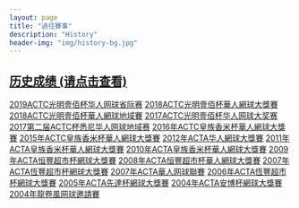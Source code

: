 ```yaml
---
layout: page
title: "過往賽事"
description: "History"
header-img: "img/history-bg.jpg"
---
```

<h2><a href="{{ site.baseurl }}/history/all_results/" class="list-group-item"><span class="glyphicon glyphicon-star" aria-hidden="true"></span> 历史成绩 (请点击查看)</a></h2>


<div class="list-group">
    <a href="{{ site.baseurl }}/history/2019/regional/" class="list-group-item"><span class="glyphicon glyphicon-star" aria-hidden="true"></span> 2019ACTC光明壹佰杯华人网球省际赛</a>
    <a href="{{ site.baseurl }}/history/2018/" class="list-group-item"><span class="glyphicon glyphicon-star" aria-hidden="true"></span> 2018ACTC光明壹佰杯華人網球大獎賽</a>
    <a href="{{ site.baseurl }}/history/2018/regional/" class="list-group-item"><span class="glyphicon glyphicon-star" aria-hidden="true"></span> 2018ACTC光明壹佰杯華人網球地域賽</a>
    <a href="{{ site.baseurl }}/history/2017/" class="list-group-item"><span class="glyphicon glyphicon-star" aria-hidden="true"></span> 2017ACTC光明壹佰杯华人网球大奖赛</a>
    <a href="{{ site.baseurl }}/history/2017/regional/" class="list-group-item"><span class="glyphicon glyphicon-star" aria-hidden="true"></span> 2017第二届ACTC杯悉尼华人网球地域赛</a>
    <a href="{{ site.baseurl }}/history/2016/" class="list-group-item"><span class="glyphicon glyphicon-star" aria-hidden="true"></span> 2016年ACTC皇族香米杯華人網球大獎賽</a>
    <a href="{{ site.baseurl }}/history/2015/" class="list-group-item"><span class="glyphicon glyphicon-star" aria-hidden="true"></span> 2015年ACTC皇族香米杯華人網球大獎賽</a>
    <a href="{{ site.baseurl }}/history/2012/" class="list-group-item"><span class="glyphicon glyphicon-star" aria-hidden="true"></span> 2012年ACTA华人網球大獎賽</a>
    <a href="{{ site.baseurl }}/history/2011/" class="list-group-item"><span class="glyphicon glyphicon-star" aria-hidden="true"></span> 2011年ACTA皇族香米杯華人網球大獎賽</a>
    <a href="{{ site.baseurl }}/history/2010/" class="list-group-item"><span class="glyphicon glyphicon-star" aria-hidden="true"></span> 2010年ACTA皇族香米杯華人網球大獎賽</a>
    <a href="{{ site.baseurl }}/history/2009/" class="list-group-item"><span class="glyphicon glyphicon-star" aria-hidden="true"></span> 2009年ACTA恒豐超市杯網球大獎賽</a>
    <a href="{{ site.baseurl }}/history/2008/" class="list-group-item"><span class="glyphicon glyphicon-star" aria-hidden="true"></span> 2008年ACTA恒豐超市杯華人網球大獎賽</a>
    <a href="{{ site.baseurl }}/history/2007/" class="list-group-item"><span class="glyphicon glyphicon-star" aria-hidden="true"></span> 2007年ACTA恆豐超市杯網球大獎賽</a>
    <a href="{{ site.baseurl }}/history/2007/league/" class="list-group-item"><span class="glyphicon glyphicon-star" aria-hidden="true"></span> 2007年ACTA華人网球聯賽</a>
    <a href="{{ site.baseurl }}/history/2006/" class="list-group-item"><span class="glyphicon glyphicon-star" aria-hidden="true"></span> 2006年ACTA恆豐超市杯網球大獎賽</a>
    <a href="{{ site.baseurl }}/history/2005/" class="list-group-item"><span class="glyphicon glyphicon-star" aria-hidden="true"></span> 2005年ACTA先達杯網球大獎賽</a>
    <a href="{{ site.baseurl }}/history/2004/" class="list-group-item"><span class="glyphicon glyphicon-star" aria-hidden="true"></span> 2004年ACTA安博杯網球大獎賽</a>
    <a href="{{ site.baseurl }}/history/2004/invite/" class="list-group-item"><span class="glyphicon glyphicon-star" aria-hidden="true"></span> 2004年龍卷風网球邀請賽</a>
</div>
